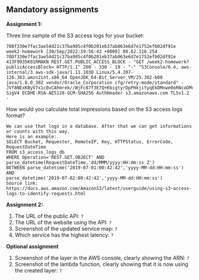 ## Mandatory assignments

**Assignment 1:**

Three line sample of the S3 access logs for your bucket: 
```
708f330e7fac3ae54d21c37ba985c4f0b201eb37ab063e6d7e1752efb02df91e week2-homework [30/Sep/2022:19:56:43 +0000] 80.62.116.254 708f330e7fac3ae54d21c37ba985c4f0b201eb37ab063e6d7e1752efb02df91e 413F9935K01RMAKN REST.GET.PUBLIC_ACCESS_BLOCK - "GET /week2-homework?publicAccessBlock= HTTP/1.1" 200 - 330 - 19 - "-" "S3Console/0.4, aws-internal/3 aws-sdk-java/1.11.1030 Linux/5.4.207-126.363.amzn2int.x86_64 OpenJDK_64-Bit_Server_VM/25.302-b08 java/1.8.0_302 vendor/Oracle_Corporation cfg/retry-mode/standard" - JVf8NExKByV7x1c0vCAhmrek//WjFc87f3E7Q+KbigtyrDpPHkjiYyqEkDMnwe0oRNcoDMc3XsM= SigV4 ECDHE-RSA-AES128-GCM-SHA256 AuthHeader s3.amazonaws.com TLSv1.2 -
```

How would you calculate total impressions based on the S3 access logs format? 
```
We can use that logs in a database. After that we can get informations or counts with this way.
Here is an example:
SELECT Bucket, Requester, RemoteIP, Key, HTTPStatus, ErrorCode, RequestDateTime
FROM s3_access_logs_db
WHERE Operation='REST.GET.OBJECT' AND
parse_datetime(RequestDateTime,'dd/MMM/yyyy:HH:mm:ss Z') 
BETWEEN parse_datetime('2019-07-01:00:42:42','yyyy-MM-dd:HH:mm:ss')
AND 
parse_datetime('2019-07-02:00:42:42','yyyy-MM-dd:HH:mm:ss') 
Source link: https://docs.aws.amazon.com/AmazonS3/latest/userguide/using-s3-access-logs-to-identify-requests.html
```

**Assignment 2:**

1. The URL of the public API: `?`
2. The URL of the website using the API: `?`
3. Screenshot of the updated service map: `?`
4. Which service has the highest latency: `?`

**Optional assignment**

1. Screenshot of the layer in the AWS console, clearly showing the ARN: `?`
2. Screenshot of the lambda function, clearly showing that it is now using the created layer: `?`